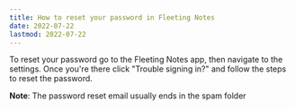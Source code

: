 ```yaml
---
title: How to reset your password in Fleeting Notes
date: 2022-07-22
lastmod: 2022-07-22
---
```


To reset your password go to the Fleeting Notes app, then navigate to the settings. Once you're there click "Trouble signing in?" and follow the steps to reset the password.

**Note**: The password reset email usually ends in the spam folder
